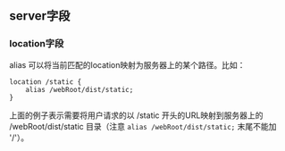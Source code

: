 ## server字段

### location字段

alias 可以将当前匹配的location映射为服务器上的某个路径。比如：

```
location /static {
    alias /webRoot/dist/static;
}
```

上面的例子表示需要将用户请求的以 /static 开头的URL映射到服务器上的 /webRoot/dist/static 目录（注意 `alias /webRoot/dist/static;` 末尾不能加 '/'）。